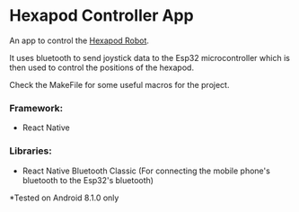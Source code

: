 # Hexapod Controller App

An app to control the <a href="https://github.com/edw-lee/HexapodRobot">Hexapod Robot</a>.

It uses bluetooth to send joystick data to the Esp32 microcontroller which is then used to control the positions of the hexapod.

Check the MakeFile for some useful macros for the project.

### Framework: 
<ul>
  <li>React Native</li>
</ul>

### Libraries:
<ul>
  <li>React Native Bluetooth Classic (For connecting the mobile phone's bluetooth to the Esp32's bluetooth)</li>
</ul>

*Tested on Android 8.1.0 only
